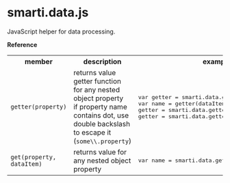 # smarti.data.js

JavaScript helper for data processing.

<b>Reference</b>

<table>
  <tr>
    <th>member</th>
    <th>description</th>
    <th>example</th>
  </tr>
  <tr>
    <td><code>getter(property)</code></td>
    <td>returns value getter function for any nested object property<br/>if property name contains dot, use double backslash to escape it (<code>some\\.property</code>)</td>
    <td>
<pre lang="javascript">var getter = smarti.data.getter('Name');
var name = getter(dataItem);
getter = smarti.data.getter('Address.City');
getter = smarti.data.getter('some\\.property');</pre>
    </td>
  </tr>
  <tr>
    <td><code>get(property, dataItem)</code></td>
    <td>returns value for any nested object property</td>
    <td><pre lang="javascript">var name = smarti.data.get('Name', dataItem);</pre></td>
  </tr>
</table>
